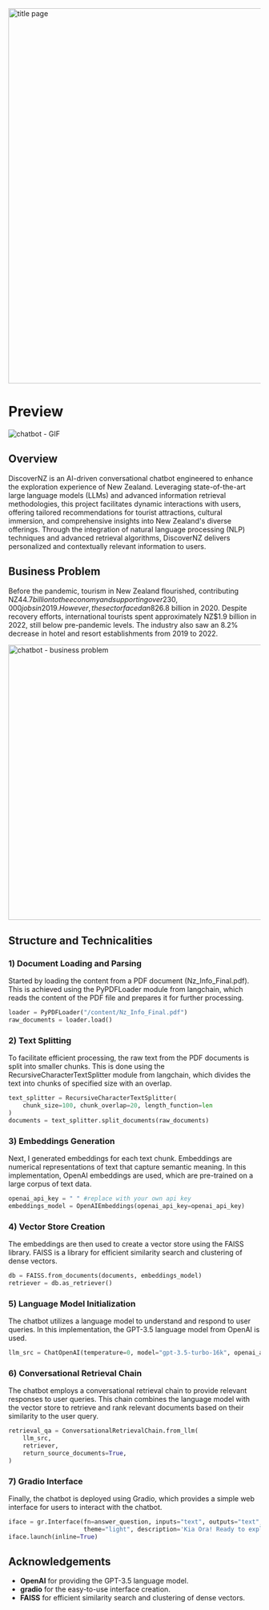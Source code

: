 <img width="750" alt="title page" src="https://github.com/saimaansi13/DiscoverNZ-Chatbot-with-RAG-based-Retrieval/assets/125540201/b93b6f01-fc46-41e0-9e71-a3ab4f53eb98">


# Preview
![chatbot - GIF](https://github.com/saimaansi13/DiscoverNZ-Chatbot-with-RAG-based-Retrieval/assets/125540201/45fa51c7-a3be-4766-8cb5-2baf09d68ddb)

## Overview
DiscoverNZ is an AI-driven conversational chatbot engineered to enhance the exploration experience of New Zealand. Leveraging state-of-the-art large language models (LLMs) and advanced information retrieval methodologies, this project facilitates dynamic interactions with users, offering tailored recommendations for tourist attractions, cultural immersion, and comprehensive insights into New Zealand's diverse offerings. Through the integration of natural language processing (NLP) techniques and advanced retrieval algorithms, DiscoverNZ delivers personalized and contextually relevant information to users.

## Business Problem 
Before the pandemic, tourism in New Zealand flourished, contributing NZ$44.7 billion to the economy and supporting over 230,000 jobs in 2019. However, the sector faced an 82% decrease in international visitor arrivals and a drop in total expenditure to NZ$6.8 billion in 2020. Despite recovery efforts, international tourists spent approximately NZ$1.9 billion in 2022, still below pre-pandemic levels. The industry also saw an 8.2% decrease in hotel and resort establishments from 2019 to 2022.

<img width="550" alt="chatbot - business problem" src="https://github.com/saimaansi13/DiscoverNZ-Chatbot-with-RAG-based-Retrieval/assets/125540201/7df93bb6-7b18-40dc-9e59-527f1046d0b0">

## Structure and Technicalities
### 1) Document Loading and Parsing 
Started by loading the content from a PDF document (Nz_Info_Final.pdf). This is achieved using the PyPDFLoader module from langchain, which reads the content of the PDF file and prepares it for further processing.
```python
loader = PyPDFLoader("/content/Nz_Info_Final.pdf")
raw_documents = loader.load()
```
### 2) Text Splitting 
To facilitate efficient processing, the raw text from the PDF documents is split into smaller chunks. This is done using the RecursiveCharacterTextSplitter module from langchain, which divides the text into chunks of specified size with an overlap.
```python
text_splitter = RecursiveCharacterTextSplitter(
    chunk_size=100, chunk_overlap=20, length_function=len
)
documents = text_splitter.split_documents(raw_documents)
```
### 3) Embeddings Generation
Next, I generated embeddings for each text chunk. Embeddings are numerical representations of text that capture semantic meaning. In this implementation, OpenAI embeddings are used, which are pre-trained on a large corpus of text data.
```python
openai_api_key = " " #replace with your own api key
embeddings_model = OpenAIEmbeddings(openai_api_key=openai_api_key)
```
### 4) Vector Store Creation
The embeddings are then used to create a vector store using the FAISS library. FAISS is a library for efficient similarity search and clustering of dense vectors.
```python
db = FAISS.from_documents(documents, embeddings_model)
retriever = db.as_retriever()
```
### 5) Language Model Initialization
The chatbot utilizes a language model to understand and respond to user queries. In this implementation, the GPT-3.5 language model from OpenAI is used.
```python
llm_src = ChatOpenAI(temperature=0, model="gpt-3.5-turbo-16k", openai_api_key=openai_api_key)
```
### 6) Conversational Retrieval Chain
The chatbot employs a conversational retrieval chain to provide relevant responses to user queries. This chain combines the language model with the vector store to retrieve and rank relevant documents based on their similarity to the user query.
```python
retrieval_qa = ConversationalRetrievalChain.from_llm(
    llm_src,
    retriever,
    return_source_documents=True,
)
```
### 7) Gradio Interface 
Finally, the chatbot is deployed using Gradio, which provides a simple web interface for users to interact with the chatbot.
```python
iface = gr.Interface(fn=answer_question, inputs="text", outputs="text", title="DiscoverNZ",
                     theme="light", description='Kia Ora! Ready to explore New Zealand?')
iface.launch(inline=True)
```

## Acknowledgements
- **OpenAI** for providing the GPT-3.5 language model.
- **gradio** for the easy-to-use interface creation.
- **FAISS** for efficient similarity search and clustering of dense vectors.

